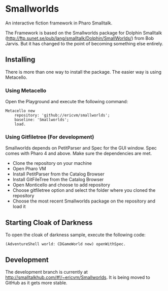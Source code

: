 # Smallworlds
An interactive fiction framework in Pharo Smalltalk.

The Framework is based on the Smallworlds package for Dolphin Smalltalk (http://ftp.sunet.se/pub/lang/smalltalk/Dolphin/SmallWorlds/) from Bob Jarvis. But it has changed to the point of becoming something else entirely.

## Installing

There is more than one way to install the package. The easier way is using Metacello.

### Using Metacello

Open the Playground and execute the following command:

    Metacello new
	    repository: 'github://ericvm/smallworlds';
	    baseline: 'Smallworlds';
	    load.

### Using Gitfiletree (For development)

Smallworlds depends on PetitParser and Spec for the GUI window. Spec comes with Pharo 4 and above.
Make sure the dependencies are met.

* Clone the repository on your machine
* Open Pharo VM
* Install PetitParser from the Catalog Browser
* Install GitFileTree from the Catalog Browser
* Open Monticello and choose to add repository
* Choose gitfiletree option and select the folder where you cloned the repository
* Choose the most recent Smallworlds package on the repository and load it

## Starting Cloak of Darkness

To open the cloak of darkness sample, execute the following code:

    (AdventureShell world: CDGameWorld new) openWithSpec.

## Development

The development branch is currently at http://smalltalkhub.com/#!/~ericvm/Smallworlds. It is being moved to GitHub as it gets more stable.
